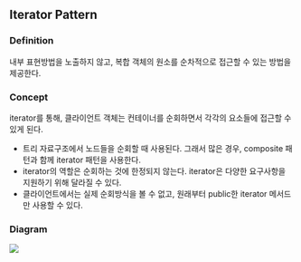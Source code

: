 ## Iterator Pattern
### Definition
내부 표현방법을 노출하지 않고, 복합 객체의 원소를 순차적으로 접근할 수 있는 방법을 제공한다.

### Concept
iterator를 통해, 클라이언트 객체는 컨테이너를 순회하면서 각각의 요소들에 접근할 수 있게 된다.<br>
- 트리 자료구조에서 노드들을 순회할 때 사용된다. 그래서 많은 경우, composite 패턴과 함께 iterator 패턴을 사용한다.
- iterator의 역할은 순회하는 것에 한정되지 않는다. iterator은 다양한 요구사항을 지원하기 위해 달라질 수 있다.
- 클라이언트에서는 실제 순회방식을 볼 수 없고, 원래부터 public한 iterator 메서드만 사용할 수 있다.


### Diagram
<img src="https://media.geeksforgeeks.org/wp-content/cdn-uploads/iteratorpattern1.png"/>